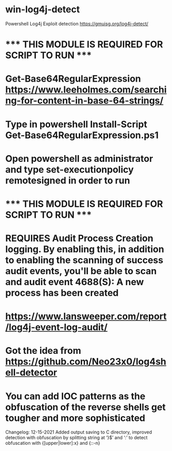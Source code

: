 # win-log4j-detect
Powershell Log4j Exploit detection
https://gmuisg.org/log4j-detect/


# *** THIS MODULE IS REQUIRED FOR SCRIPT TO RUN ***
# Get-Base64RegularExpression https://www.leeholmes.com/searching-for-content-in-base-64-strings/
# Type in powershell Install-Script Get-Base64RegularExpression.ps1
# Open powershell as administrator and type set-executionpolicy remotesigned in order to run
# *** THIS MODULE IS REQUIRED FOR SCRIPT TO RUN ***

# REQUIRES Audit Process Creation logging. By enabling this, in addition to enabling the scanning of success audit events, you'll be able to scan and audit event 4688(S): A new process has been created
# https://www.lansweeper.com/report/log4j-event-log-audit/
# Got the idea from https://github.com/Neo23x0/log4shell-detector
# You can add IOC patterns as the obfuscation of the reverse shells get tougher and more sophisticated


Changelog: 12-15-2021 Added output saving to C directory, improved detection with obfuscation by splitting string at
‘}$’ and ‘:’ to detect obfuscation with {[upper|lower]:x} and {::-n}
